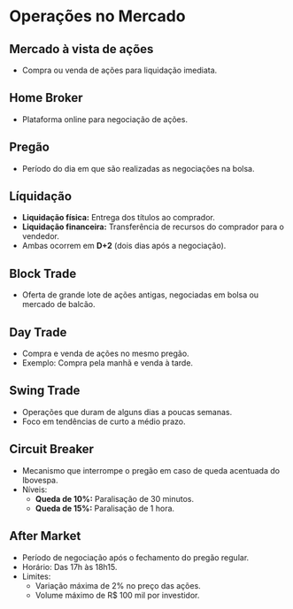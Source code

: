 # Operações no Mercado

## Mercado à vista de ações
- Compra ou venda de ações para liquidação imediata.

## Home Broker
- Plataforma online para negociação de ações.

## Pregão
- Período do dia em que são realizadas as negociações na bolsa.

## Líquidação
- **Liquidação física:** Entrega dos títulos ao comprador.
- **Liquidação financeira:** Transferência de recursos do comprador para o vendedor.
- Ambas ocorrem em **D+2** (dois dias após a negociação).

## Block Trade
- Oferta de grande lote de ações antigas, negociadas em bolsa ou mercado de balcão.

## Day Trade
- Compra e venda de ações no mesmo pregão.
- Exemplo: Compra pela manhã e venda à tarde.

## Swing Trade
- Operações que duram de alguns dias a poucas semanas.
- Foco em tendências de curto a médio prazo.

## Circuit Breaker
- Mecanismo que interrompe o pregão em caso de queda acentuada do Ibovespa.
- Níveis:
  - **Queda de 10%:** Paralisação de 30 minutos.
  - **Queda de 15%:** Paralisação de 1 hora.

## After Market
- Período de negociação após o fechamento do pregão regular.
- Horário: Das 17h às 18h15.
- Limites:
  - Variação máxima de 2% no preço das ações.
  - Volume máximo de R$ 100 mil por investidor.